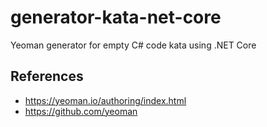 # generator-kata-net-core
Yeoman generator for empty C# code kata using .NET Core

## References

- https://yeoman.io/authoring/index.html
- https://github.com/yeoman